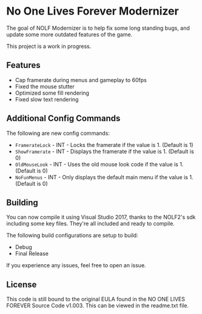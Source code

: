 # No One Lives Forever Modernizer

The goal of NOLF Modernizer is to help fix some long standing bugs, and update some more outdated features of the game.

This project is a work in progress.

## Features
 - Cap framerate during menus and gameplay to 60fps
 - Fixed the mouse stutter
 - Optimized some fill rendering
 - Fixed slow text rendering

## Additional Config Commands
The following are new config commands:
  - `FramerateLock` - INT - Locks the framerate if the value is 1. (Default is 1)
  - `ShowFramerate` - INT - Displays the framerate if the value is 1. (Default is 0)
  - `OldMouseLook`  - INT - Uses the old mouse look code if the value is 1. (Default is 0)
  - `NoFunMenus`    - INT - Only displays the default main menu if the value is 1. (Default is 0)

## Building
You can now compile it using Visual Studio 2017, thanks to the NOLF2's sdk including some key files. They're all included and ready to compile.

The following build configurations are setup to build: 
 - Debug
 - Final Release

If you experience any issues, feel free to open an issue.

## License
This code is still bound to the original EULA found in the NO ONE LIVES FOREVER Source Code v1.003. This can be viewed in the readme.txt file.
